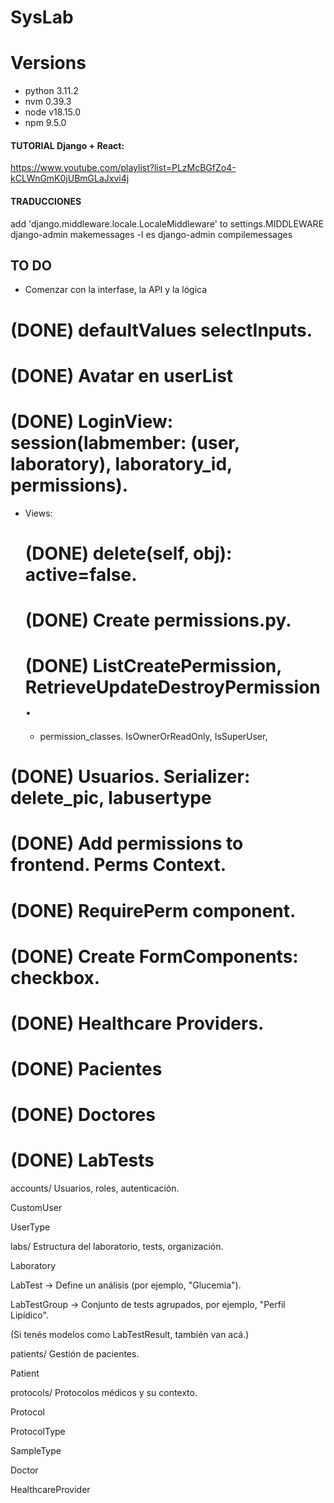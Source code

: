 ﻿# SysLab

# Versions
 - python 3.11.2
 - nvm 0.39.3
 - node v18.15.0
 - npm 9.5.0

#### TUTORIAL Django + React:
https://www.youtube.com/playlist?list=PLzMcBGfZo4-kCLWnGmK0jUBmGLaJxvi4j

#### TRADUCCIONES
add 'django.middleware.locale.LocaleMiddleware' to settings.MIDDLEWARE
django-admin makemessages -l es
django-admin compilemessages


## TO DO
- Comenzar con la interfase, la API y la lógica
# (DONE) defaultValues selectInputs.
# (DONE) Avatar en userList
# (DONE) LoginView: session(labmember: (user, laboratory), laboratory_id, permissions). 
- Views: 
	# (DONE) delete(self, obj): active=false.
	# (DONE) Create permissions.py.
	# (DONE) ListCreatePermission, RetrieveUpdateDestroyPermission.
	* permission_classes. IsOwnerOrReadOnly, IsSuperUser, 
# (DONE) Usuarios. Serializer: delete_pic, labusertype
# (DONE) Add permissions to frontend. Perms Context. 
# (DONE) RequirePerm component.
# (DONE) Create FormComponents: checkbox.
# (DONE) Healthcare Providers. 
# (DONE) Pacientes
# (DONE) Doctores
# (DONE) LabTests

accounts/
Usuarios, roles, autenticación.

CustomUser

UserType

labs/
Estructura del laboratorio, tests, organización.

Laboratory

LabTest → Define un análisis (por ejemplo, "Glucemia").

LabTestGroup → Conjunto de tests agrupados, por ejemplo, "Perfil Lipídico".

(Si tenés modelos como LabTestResult, también van acá.)

patients/
Gestión de pacientes.

Patient

protocols/
Protocolos médicos y su contexto.

Protocol

ProtocolType

SampleType

Doctor

HealthcareProvider

